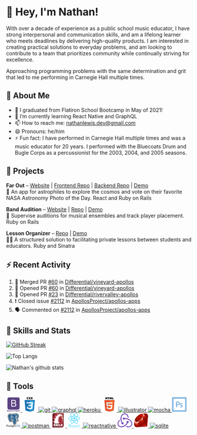 # 👋 Hey, I'm Nathan!
<!-- <p align="center">
  <img src="https://gpvc.arturio.dev/nlewis84" alt="profile views">
  <a href="https://twitter.com/intent/follow?screen_name=nlewis84&tw_p=followbutton"><img src="https://img.shields.io/twitter/follow/nlewis84?label=%40nlewis84&style=social"></a>  
</p> -->

With over a decade of experience as a public school music educator, I have strong interpersonal and communication skills, and am a lifelong learner who meets deadlines by delivering high-quality products. I am interested in creating practical solutions to everyday problems, and am looking to contribute to a team that prioritizes community while continually striving for excellence.

Approaching programming problems with the same determination and grit that led to me performing in Carnegie Hall multiple times.

<!--
**nlewis84/nlewis84** is a ✨ _special_ ✨ repository because its `README.md` (this file) appears on your GitHub profile.

Here are some ideas to get you started:
- 👯 I’m looking to collaborate on ...
- 💬 Ask me about ...
- More things here!

-->

## 🥁 About Me

- 🔭 I graduated from Flatiron School Bootcamp in May of 2021!
- 🌱 I’m currently learning React Native and GraphQL
- 📫 How to reach me: nathanlewis.dev@gmail.com
- 😄 Pronouns: he/him
- ⚡ Fun fact: I have performed in Carnegie Hall multiple times and was a music educator for 20 years. I performed with the Bluecoats Drum and Bugle Corps as a percussionist for the 2003, 2004, and 2005 seasons.

## 🎨 Projects

**Far Out** – [Website](https://farout-app.herokuapp.com/) | [Frontend Repo](https://github.com/nlewis84/farout-frontend) | [Backend Repo](https://github.com/nlewis84/farout-backend) | [Demo](https://youtu.be/2iOHbz3mj1I)  
🚀 An app for astrophiles to explore the cosmos and vote on their favorite NASA Astronomy Photo of the Day. React and Ruby on Rails

**Band Audition** – [Website](https://band-audition.herokuapp.com/) | [Repo](https://github.com/nlewis84/Band-Audition) | [Demo](https://youtu.be/-bsBpFOtLtg)  
🎵 Supervise auditions for musical ensembles and track player placement. Ruby on Rails

**Lesson Organizer** – [Repo](https://github.com/nlewis84/lesson-organizer) | [Demo](https://youtu.be/cuoA9DI_w8g)  
👩‍🏫 A structured solution to facilitating private lessons between students and educators. Ruby and Sinatra

## ⚡️ Recent Activity

<!--START_SECTION:activity-->
1. 🎉 Merged PR [#60](https://github.com/Differential/vineyard-apollos/pull/60) in [Differential/vineyard-apollos](https://github.com/Differential/vineyard-apollos)
2. 💪 Opened PR [#60](https://github.com/Differential/vineyard-apollos/pull/60) in [Differential/vineyard-apollos](https://github.com/Differential/vineyard-apollos)
3. 💪 Opened PR [#23](https://github.com/Differential/rivervalley-apollos/pull/23) in [Differential/rivervalley-apollos](https://github.com/Differential/rivervalley-apollos)
4. ❗️ Closed issue [#2112](https://github.com/ApollosProject/apollos-apps/issues/2112) in [ApollosProject/apollos-apps](https://github.com/ApollosProject/apollos-apps)
5. 🗣 Commented on [#2112](https://github.com/ApollosProject/apollos-apps/issues/2112) in [ApollosProject/apollos-apps](https://github.com/ApollosProject/apollos-apps)
<!--END_SECTION:activity-->

## :book: Skills and Stats

[![GitHub Streak](http://github-readme-streak-stats.herokuapp.com?user=nlewis84&theme=merko&fire=DD2200&currStreakLabel=A7B61D)](https://git.io/streak-stats)

![Top Langs](https://github-readme-stats.vercel.app/api/top-langs/?username=nlewis84&theme=merko&layout=compact)

![Nathan's github stats](https://github-readme-stats.vercel.app/api?username=nlewis84&show_icons=true&theme=merko&layout=compact)

## :hammer: Tools

<a href="https://getbootstrap.com" target="_blank"> 
  <img src="https://raw.githubusercontent.com/devicons/devicon/master/icons/bootstrap/bootstrap-plain-wordmark.svg" alt="bootstrap" width="40" height="40"/> 
</a> 
<a href="https://www.w3schools.com/css/" target="_blank"> 
  <img src="https://raw.githubusercontent.com/devicons/devicon/master/icons/css3/css3-original-wordmark.svg" alt="css3" width="40" height="40"/> 
</a> 
<a href="https://git-scm.com/" target="_blank"> 
  <img src="https://www.vectorlogo.zone/logos/git-scm/git-scm-icon.svg" alt="git" width="40" height="40"/> 
</a> 
<a href="https://graphql.org" target="_blank"> 
  <img src="https://www.vectorlogo.zone/logos/graphql/graphql-icon.svg" alt="graphql" width="40" height="40"/> </a> 
<a href="https://heroku.com" target="_blank"> 
  <img src="https://www.vectorlogo.zone/logos/heroku/heroku-icon.svg" alt="heroku" width="40" height="40"/> </a> 
<a href="https://www.w3.org/html/" target="_blank"> 
  <img src="https://raw.githubusercontent.com/devicons/devicon/master/icons/html5/html5-original-wordmark.svg" alt="html5" width="40" height="40"/> 
</a> 
<a href="https://www.adobe.com/in/products/illustrator.html" target="_blank"> 
  <img src="https://www.vectorlogo.zone/logos/adobe_illustrator/adobe_illustrator-icon.svg" alt="illustrator" width="40" height="40"/> 
</a> 
<a href="https://mochajs.org" target="_blank"> 
  <img src="https://www.vectorlogo.zone/logos/mochajs/mochajs-icon.svg" alt="mocha" width="40" height="40"/> 
</a> 
<a href="https://www.photoshop.com/en" target="_blank"> 
  <img src="https://raw.githubusercontent.com/devicons/devicon/master/icons/photoshop/photoshop-line.svg" alt="photoshop" width="40" height="40"/> 
</a> 
<a href="https://www.postgresql.org" target="_blank"> 
  <img src="https://raw.githubusercontent.com/devicons/devicon/master/icons/postgresql/postgresql-original-wordmark.svg" alt="postgresql" width="40" height="40"/> 
</a> 
<a href="https://postman.com" target="_blank"> 
  <img src="https://www.vectorlogo.zone/logos/getpostman/getpostman-icon.svg" alt="postman" width="40" height="40"/> 
</a> 
<a href="https://rubyonrails.org" target="_blank"> 
  <img src="https://raw.githubusercontent.com/devicons/devicon/master/icons/rails/rails-original-wordmark.svg" alt="rails" width="40" height="40"/> 
</a> 
<a href="https://reactjs.org/" target="_blank"> 
  <img src="https://raw.githubusercontent.com/devicons/devicon/master/icons/react/react-original-wordmark.svg" alt="react" width="40" height="40"/> 
</a> 
<a href="https://reactnative.dev/" target="_blank"> 
  <img src="https://reactnative.dev/img/header_logo.svg" alt="reactnative" width="40" height="40"/> 
</a> 
<a href="https://redux.js.org" target="_blank"> 
  <img src="https://raw.githubusercontent.com/devicons/devicon/master/icons/redux/redux-original.svg" alt="redux" width="40" height="40"/> 
</a> 
<a href="https://www.ruby-lang.org/en/" target="_blank"> 
  <img src="https://raw.githubusercontent.com/devicons/devicon/master/icons/ruby/ruby-original.svg" alt="ruby" width="40" height="40"/> 
</a> 
<a href="https://www.sqlite.org/" target="_blank"> 
  <img src="https://www.vectorlogo.zone/logos/sqlite/sqlite-icon.svg" alt="sqlite" width="40" height="40"/> 
</a> 
